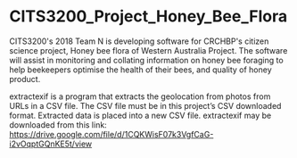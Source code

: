 # CITS3200_Project_Honey_Bee_Flora
CITS3200's 2018 Team N is developing software for CRCHBP's citizen science project, Honey bee flora of Western Australia Project. The software will assist in monitoring and collating information on honey bee foraging to help beekeepers optimise the health of their bees, and quality of honey product.

extractexif is a program that extracts the geolocation from photos from URLs in a CSV file. The CSV file must be in this project’s CSV downloaded format. Extracted data is placed into a new CSV file.
extractexif may be downloaded from this link: https://drive.google.com/file/d/1CQKWisF07k3VgfCaG-i2vOqptGQnKE5t/view 
